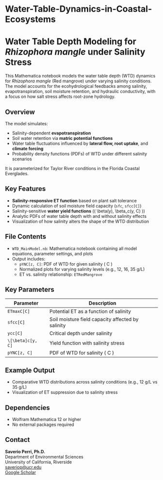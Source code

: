 # Water-Table-Dynamics-in-Coastal-Ecosystems

# Water Table Depth Modeling for *Rhizophora mangle* under Salinity Stress

This Mathematica notebook models the water table depth (WTD) dynamics for *Rhizophora mangle* (Red mangrove) under varying salinity conditions. The model accounts for the ecohydrological feedbacks among salinity, evapotranspiration, soil moisture retention, and hydraulic conductivity, with a focus on how salt stress affects root-zone hydrology.

## Overview

The model simulates:
- Salinity-dependent **evapotranspiration**
- Soil water retention via **matric potential functions**
- Water table fluctuations influenced by **lateral flow, root uptake**, and **climate forcing**
- Probability density functions (PDFs) of WTD under different salinity scenarios

It is parameterized for Taylor River conditions in the Florida Coastal Everglades.

## Key Features

- **Salinity-responsive ET function** based on plant salt tolerance  
- Dynamic calculation of soil moisture field capacity (`sfc`, `sfcc[C]`)
- Salinity-sensitive **water yield functions** (\( \beta(y), \beta_c(y, C) \))
- Analytic PDFs of water table depth with and without salinity effects
- Visualization of how salinity alters the shape of the WTD distribution

## File Contents

- `WTD_MainModel.nb`: Mathematica notebook containing all model equations, parameter settings, and plots
- Output includes:
  - `pYNC[z, C]`: PDF of WTD for given salinity \( C \)
  - Normalized plots for varying salinity levels (e.g., 12, 16, 35 g/L)
  - ET vs. salinity relationship: `ETRedMangrove`

## Key Parameters

| Parameter        | Description                                        |
|------------------|----------------------------------------------------|
| `ETmaxC[C]`      | Potential ET as a function of salinity             |
| `sfcc[C]`        | Soil moisture field capacity affected by salinity  |
| `ycc[C]`         | Critical depth under salinity                      |
| `\[\beta]c[y, C]`| Yield function with salinity stress                |
| `pYNC[z, C]`     | PDF of WTD for salinity \( C \)                    |

## Example Output

- Comparative WTD distributions across salinity conditions (e.g., 12 g/L vs 35 g/L)
- Visualization of ET suppression due to salinity stress

## Dependencies

- Wolfram Mathematica 12 or higher
- No external packages required

## Contact

**Saverio Perri, Ph.D.**  
Department of Environmental Sciences  
University of California, Riverside  
[saveriop@ucr.edu](mailto:saveriop@ucr.edu)  
[Google Scholar](https://scholar.google.com/citations?user=ot-86YoAAAAJ)

